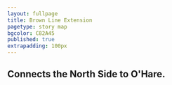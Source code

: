 ```yaml
---
layout: fullpage
title: Brown Line Extension
pagetype: story map
bgcolor: C82A45
published: true
extrapadding: 100px
---
```


## Connects the North Side to O'Hare.